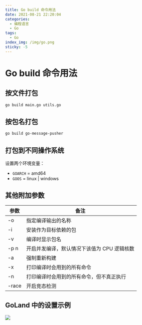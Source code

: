 ```yaml
---
title: Go build 命令用法
date: 2021-08-21 22:20:04
categories:
  - 编程语言
  - Go
tags:
  - Go
index_img: /img/go.png
sticky: -5
---
```


# Go build 命令用法

## 按文件打包

```bash
go build main.go utils.go
```

## 按包名打包

```bash
go build go-message-pusher
```

## 打包到不同操作系统

设置两个环境变量：

+ `GOARCH` = amd64
+ `GOOS` = linux | windows

## 其他附加参数

| 参数  | 备注                                        |
| ----- | ------------------------------------------- |
| -o    | 指定编译输出的名称                          |
| -i    | 安装作为目标依赖的包                        |
| -v    | 编译时显示包名                              |
| -p n  | 开启并发编译，默认情况下该值为 CPU 逻辑核数 |
| -a    | 强制重新构建                                |
| -x    | 打印编译时会用到的所有命令                  |
| -n    | 打印编译时会用到的所有命令，但不真正执行    |
| -race | 开启竞态检测                                |

## GoLand 中的设置示例

![](https://i.loli.net/2021/08/21/peVkNE19O4GwClj.png)
